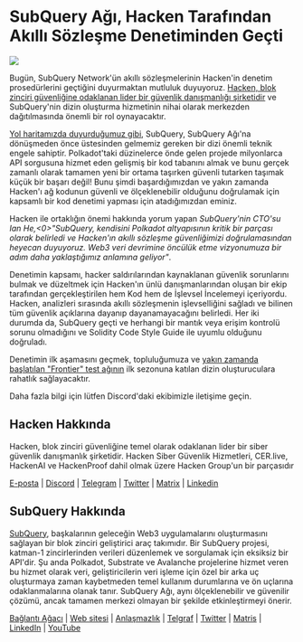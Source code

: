 # SubQuery Ağı, Hacken Tarafından Akıllı Sözleşme Denetiminden Geçti

![](https://miro.medium.com/max/1400/0*EbIDDKebNpv2DBC9)

Bugün, SubQuery Network'ün akıllı sözleşmelerinin Hacken'in denetim prosedürlerini geçtiğini duyurmaktan mutluluk duyuyoruz. [Hacken, blok zinciri güvenliğine odaklanan lider bir güvenlik danışmanlığı şirketidir](https://hacken.io/) ve SubQuery'nin dizin oluşturma hizmetinin nihai olarak merkezden dağıtılmasında önemli bir rol oynayacaktır.

[Yol haritamızda duyurduğumuz gibi](./20211029-roadmap-october.md), SubQuery, SubQuery Ağı'na dönüşmeden önce üstesinden gelmemiz gereken bir dizi önemli teknik engele sahiptir. Polkadot'taki düzinelerce önde gelen projede milyonlarca API sorgusuna hizmet eden gelişmiş bir kod tabanını almak ve bunu gerçek zamanlı olarak tamamen yeni bir ortama taşırken güvenli tutarken taşımak küçük bir başarı değil! Bunu şimdi başardığımızdan ve yakın zamanda Hacken'ı ağ kodunun güvenli ve ölçeklenebilir olduğunu doğrulamak için kapsamlı bir kod denetimi yapması için atadığımızdan eminiz.

Hacken ile ortaklığın önemi hakkında yorum yapan _SubQuery'nin CTO'su Ian He,<0>"SubQuery, kendisini Polkadot altyapısının kritik bir parçası olarak belirledi ve Hacken'ın akıllı sözleşme güvenliğimizi doğrulamasından heyecan duyuyoruz. Web3 veri devrimine öncülük etme vizyonumuza bir adım daha yaklaştığımız anlamına geliyor"_.

Denetimin kapsamı, hacker saldırılarından kaynaklanan güvenlik sorunlarını bulmak ve düzeltmek için Hacken'ın ünlü danışmanlarından oluşan bir ekip tarafından gerçekleştirilen hem Kod hem de İşlevsel İncelemeyi içeriyordu. Hacken, analizleri sırasında akıllı sözleşmenin işlevselliğini sağladı ve bilinen tüm güvenlik açıklarına dayanıp dayanamayacağını belirledi. Her iki durumda da, SubQuery geçti ve herhangi bir mantık veya erişim kontrolü sorunu olmadığını ve Solidity Code Style Guide ile uyumlu olduğunu doğruladı.

Denetimin ilk aşamasını geçmek, topluluğumuza ve [yakın zamanda başlatılan "Frontier" test ağının](./20220330-frontier-testnet.md) ilk sezonuna katılan dizin oluşturuculara rahatlık sağlayacaktır.

Daha fazla bilgi için lütfen Discord'daki ekibimizle iletişime geçin.

## Hacken Hakkında

Hacken, blok zinciri güvenliğine temel olarak odaklanan lider bir siber güvenlik danışmanlık şirketidir. Hacken Siber Güvenlik Hizmetleri, CER.live, HackenAI ve HackenProof dahil olmak üzere Hacken Group'un bir parçasıdır

[E-posta](https://hacken.io/) | [Discord](https://discord.gg/hacken) | [Telegram](https://t.me/hackenio) | [Twitter](https://twitter.com/hackenclub) | [Matrix](https://www.facebook.com/hacken.io) | [Linkedin](https://www.linkedin.com/company/hacken/)

## SubQuery Hakkında

[SubQuery](https://subquery.network), başkalarının geleceğin Web3 uygulamalarını oluşturmasını sağlayan bir blok zinciri geliştirici araç takımıdır. Bir SubQuery projesi, katman-1 zincirlerinden verileri düzenlemek ve sorgulamak için eksiksiz bir API'dir. Şu anda Polkadot, Substrate ve Avalanche projelerine hizmet veren bu hizmet olarak veri, geliştiricilerin veri işleme için özel bir arka uç oluşturmaya zaman kaybetmeden temel kullanım durumlarına ve ön uçlarına odaklanmalarına olanak tanır. SubQuery Ağı, aynı ölçeklenebilir ve güvenilir çözümü, ancak tamamen merkezi olmayan bir şekilde etkinleştirmeyi önerir.

​​[Bağlantı Ağacı](https://linktr.ee/subquerynetwork) | [Web sitesi](https://subquery.network/) | [Anlaşmazlık](https://discord.com/invite/78zg8aBSMG) | [Telgraf](https://t.me/subquerynetwork) | [Twitter](https://twitter.com/subquerynetwork) | [Matris](https://matrix.to/#/#subquery:matrix.org) | [LinkedIn](https://www.linkedin.com/company/subquery) | [YouTube](https://www.youtube.com/channel/UCi1a6NUUjegcLHDFLr7CqLw)
